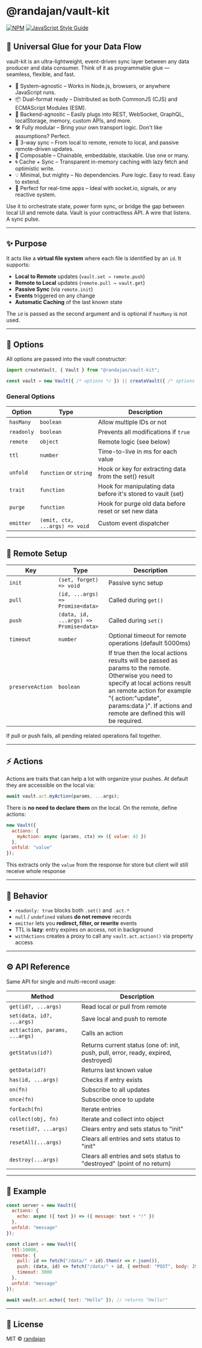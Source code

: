 # @randajan/vault-kit

[![NPM](https://img.shields.io/npm/v/@randajan/vault-kit.svg)](https://www.npmjs.com/package/@randajan/vault-kit) [![JavaScript Style Guide](https://img.shields.io/badge/code_style-standard-brightgreen.svg)](https://standardjs.com)


## 🧬 Universal Glue for your Data Flow
vault-kit is an ultra-lightweight, event-driven sync layer between any data producer and data consumer.
Think of it as programmable glue — seamless, flexible, and fast.

- 🧠 System-agnostic – Works in Node.js, browsers, or anywhere JavaScript runs.
- 📦 Dual-format ready – Distributed as both CommonJS (CJS) and ECMAScript Modules (ESM).
- 🔌 Backend-agnostic – Easily plugs into REST, WebSocket, GraphQL, localStorage, memory, custom APIs, and more.
- 🛠️ Fully modular – Bring your own transport logic. Don't like assumptions? Perfect.
- 🔁 3-way sync – From local to remote, remote to local, and passive remote-driven updates.
- 🧩 Composable – Chainable, embeddable, stackable. Use one or many.
- 🌀 Cache + Sync – Transparent in-memory caching with lazy fetch and optimistic write.
- 💡 Minimal, but mighty – No dependencies. Pure logic. Easy to read. Easy to extend.
- 🚀 Perfect for real-time apps – Ideal with socket.io, signals, or any reactive system.

Use it to orchestrate state, power form sync, or bridge the gap between local UI and remote data.
Vault is your contractless API. A wire that listens. A sync pulse.

---

## ✨ Purpose

It acts like a **virtual file system** where each file is identified by an `id`. It supports:

- **Local to Remote** updates (`vault.set → remote.push`)
- **Remote to Local** updates (`remote.pull → vault.get`)
- **Passive Sync** (via `remote.init`)
- **Events** triggered on any change
- **Automatic Caching** of the last known state

The `id` is passed as the second argument and is optional if `hasMany` is not used.

---

## 🧩 Options

All options are passed into the vault constructor:

```js
import createVault, { Vault } from "@randajan/vault-kit";

const vault = new Vault({ /* options */ }) || createVault({ /* options */ });
```

### General Options

| Option        | Type                      | Description |
|---------------|---------------------------|-------------|
| `hasMany`     | `boolean`                 | Allow multiple IDs or not |
| `readonly`    | `boolean`                 | Prevents all modifications if `true` |
| `remote`      | `object`                  | Remote logic (see below) |
| `ttl`         | `number`                  | Time-to-live in ms for each value |
| `unfold`   | `function` or `string`    | Hook or key for extracting data from the set() result |
| `trait`   | `function`    | Hook for manipulating data before it's stored to vault (set) |
| `purge`   | `function`    | Hook for purge old data before reset or set new data  |
| `emitter`     | `(emit, ctx, ...args) => void` | Custom event dispatcher |

---

## 🔌 Remote Setup

| Key       | Type                            | Description |
|-----------|----------------------------------|-------------|
| `init`    | `(set, forget) => void`          | Passive sync setup |
| `pull`    | `(id, ...args) => Promise<data>` | Called during `get()` |
| `push`    | `(data, id, ...args) => Promise<data>` | Called during `set()` |
| `timeout` | `number`                         | Optional timeout for remote operations (default 5000ms) |
| `preserveAction` | `boolean`                         | If true then the local actions results will be passed as params to the remote. Otherwise you need to specify at local actions result an remote action for example "{ action:"update", params:data }". If actions and remote are defined this will be required. |

If pull or push fails, all pending related operations fail together.

---

## ⚡ Actions

Actions are traits that can help a lot with organize your pushes. At default they are accessible on the local via:

```js
await vault.act.myAction(params, ...args);
```

There is **no need to declare them** on the local. On the remote, define actions:

```js
new Vault({
  actions: {
    myAction: async (params, ctx) => ({ value: 42 })
  },
  unfold: "value"
});
```

This extracts only the `value` from the response for store but client will still receive whole response

---

## 🎯 Behavior

- `readonly: true` blocks both `.set()` and `.act.*`
- `null` / `undefined` values **do not remove** records
- `emitter` lets you **redirect, filter, or rewrite** events
- TTL is **lazy**: entry expires on access, not in background
- `withActions` creates a proxy to call any `vault.act.action()` via property access

---

## ⚙️ API Reference

Same API for single and multi-record usage:

| Method         | Description |
|----------------|-------------|
| `get(id?, ...args)`     | Read local or pull from remote |
| `set(data, id?, ...args)` | Save local and push to remote |
| `act(action, params, ...args)` | Calls an action |
| `getStatus(id?)`        | Returns current status (one of: init, push, pull, error, ready, expired, destroyed) |
| `getData(id?)`          | Returns last known value |
| `has(id, ...args)`      | Checks if entry exists |
| `on(fn)`                | Subscribe to all updates |
| `once(fn)`              | Subscribe once to update |
| `forEach(fn)`           | Iterate entries |
| `collect(obj, fn)`      | Iterate and collect into object |
| `reset(id?, ...args)`   | Clears entry and sets status to "init" |
| `resetAll(...args)`   | Clears all entries and sets status to "init" |
| `destroy(...args)`   | Clears all entries and sets status to "destroyed" (point of no return) |

---

## 🧪 Example

```js
const server = new Vault({
  actions: {
    echo: async ({ text }) => ({ message: text + "!" })
  },
  unfold: "message"
});

const client = new Vault({
  ttl:10000,
  remote: {
    pull: id => fetch("/data/" + id).then(r => r.json()),
    push: (data, id) => fetch("/data/" + id, { method: "POST", body: JSON.stringify(data) }),
    timeout: 3000
  },
  unfold: "message"
});

await vault.act.echo({ text: "Hello" }); // returns "Hello!"
```

---

## 📄 License

MIT © [randajan](https://github.com/randajan)
